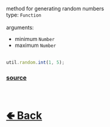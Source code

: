 method for generating random numbers<br>
type: `Function`<br><br>
arguments: 
- minimum `Number`
- maximum `Number`
<br><br>

```js
util.random.int(1, 5);
```

### [source](https://github.com/shysolocup/noscord.js/blob/main/src/Services/UtilService/custard/random.js)


<br> <h1> [🢀 Back](https://github.com/shysolocup/noscord.js/wiki/Util.random) </h1>